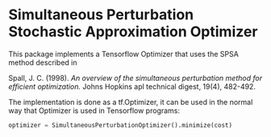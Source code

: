 # Simultaneous Perturbation Stochastic Approximation Optimizer

This package implements a Tensorflow Optimizer that uses the SPSA method described
in

Spall, J. C. (1998). *An overview of the simultaneous perturbation method for efficient optimization.* Johns Hopkins apl technical digest, 19(4), 482-492.

The implementation is done as a tf.Optimizer, it can be used in the normal way
that Optimizer is used in Tensorflow programs:

```python
optimizer = SimultaneousPerturbationOptimizer().minimize(cost)
```
